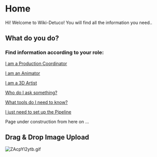 # Home

Hi! Welcome to Wiki-Detuco! 
You will find all the information you need..


## What do you do?

### Find information according to your role:


[I am a Production Coordinator](https://torchpad.com/workspace/wikis/wikidetuco/pages/Production/I+am+a+Production+Coordinator)

[I am an Animator](https://torchpad.com/workspace/wikis/wikidetuco/pages/Animators/I+am+an+Animator)

[I am a 3D Artist](https://torchpad.com/workspace/wikis/wikidetuco/pages/3D-Team/I+am+a+3D+Artist)

[Who do I ask something?](https://torchpad.com/workspace/wikis/wikidetuco/pages/Who-is-Detuco/Detuco+Base+Team)

[What tools do I need to know?](https://torchpad.com/workspace/wikis/wikidetuco/pages/Who-is-Detuco/Detuco+Tools)

[I just need to set up the Pipeline](https://torchpad.com/workspace/wikis/wikidetuco/pages/Who-is-Detuco/Setting+the+Pipeline)


Page under construction from here on ...

## Drag & Drop Image Upload


![ZAcpYl2ytb.gif](https://s3-ap-northeast-1.amazonaws.com/torchpad-production/wikis/21/aCrK3ScrRjaPaDUUBioU_ZAcpYl2ytb.gif)





